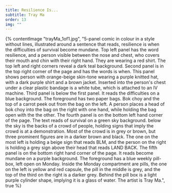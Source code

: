 ```yaml
---
title: Resilience Is...
subtitle: Tray Ma
order: 13
img: ""
---
```


{% contentImage "trayMa_1of1.jpg", "5-panel comic in colour in a style without lines, illustrated around a sentence that reads, resilience is when the difficulties of survival become mundane. Top left panel has the word resilience, and a person visible between the nose and chest, who covers their mouth and chin with their right hand. They are wearing a red shirt. The top left and right corners reveal a dark teal background. Second panel is in the top right corner of the page and has the words is when. This panel shows person with orange-beige skin-tone wearing a purple knitted hat, with a dark purple shirt and a brown jacket. Inserted into the person's chest under a clear plastic bandage is a white tube, which is attached to an IV machine. Third panel is below the first panel. It reads the difficulties on a blue background. The foreground has two paper bags. Bok choy and the top of a carrot peek out from the bag on the left. A person places a head of bok choy into the bag on the right with one hand, while holding the bag open with the the other. The fourth panel is on the bottom left hand corner of the page. The text reads of survival on a green sky background. below the sky is the backs of a crowd of people, holding signs that imply the crowd is at a demonstration. Most of the crowd is in grey or brown, but three prominent figures are in a darker brown and black. The one on the most left is holding a beige sign that reads BLM, and the person on the right is holding a grey sign above their head that reads LAND BACK. The fifth panel is on the bottom right hand corner of the page. It reads become mundane on a purple background. The foreground has a blue weekly pill-box, left open on Monday. Inside the Monday compartment are pills, the one on the left is yellow and red capsule, the pill in the middle is grey, and the top of the third on the right is a darker grey. Behind the pill box is a light purple cylinder shape, implying it is a glass of water. The artist is Tray Ma.", true %}

